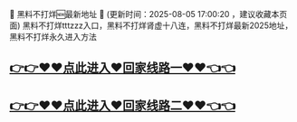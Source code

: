 📣 黑料不打烊🆕最新地址 👋 (更新时间：2025-08-05 17:00:20 ，建议收藏本页面)
黑料不打烊tttzzz入口，黑料不打烊肾虚十八连，黑料不打烊最新2025地址，黑料不打烊永久进入方法


## [👉👉♥♥点此进入♥回家线路一♥♥👈👈](https://unpkg.com/182-2run/index.html)
## [👉👉♥♥点此进入♥回家线路二♥♥👈👈](https://unpkg.com/182-3run/index.html)

